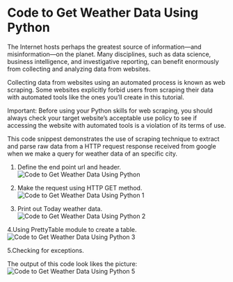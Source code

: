 # Code to Get Weather Data Using Python

The Internet hosts perhaps the greatest source of information—and misinformation—on the planet. Many disciplines, such as data science, business intelligence, and investigative reporting, can benefit enormously from collecting and analyzing data from websites.

Collecting data from websites using an automated process is known as web scraping. Some websites explicitly forbid users from scraping their data with automated tools like the ones you’ll create in this tutorial. 

Important: Before using your Python skills for web scraping, you should always check your target website’s acceptable use policy to see if accessing the website with automated tools is a violation of its terms of use.

This code snippest demonstrates the use of scraping technique to extract and parse raw data from a HTTP request response received from google when we make a query for weather data of an specific city.

1. Define the end point url and header.
![Code to Get Weather Data Using Python](https://user-images.githubusercontent.com/5813359/188325050-60c5bc80-551a-4832-a9fa-3583bb97af94.png)

2. Make the request using HTTP GET method.
![Code to Get Weather Data Using Python 1](https://user-images.githubusercontent.com/5813359/188325097-30fa19b9-1b11-4b2f-91c1-0c1f269eeda3.png)

3. Print out Today weather data.
![Code to Get Weather Data Using Python 2](https://user-images.githubusercontent.com/5813359/188325146-adc2b886-bb98-4e98-b2e0-5153380dc679.png)

4.Using PrettyTable module to create a table.
![Code to Get Weather Data Using Python 3](https://user-images.githubusercontent.com/5813359/188325199-bd4355f4-2c45-4396-afb3-dbb21b18c216.png)

5.Checking for exceptions.



The output of this code look likes the picture:
![Code to Get Weather Data Using Python 5](https://user-images.githubusercontent.com/5813359/188323411-ca10d482-8165-44b6-9cad-34d7a77c310b.png)


